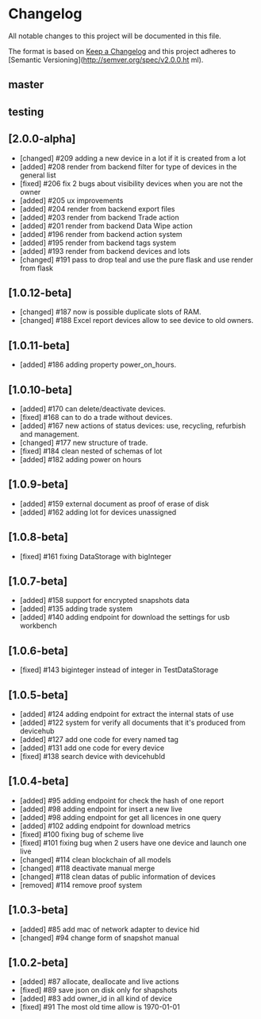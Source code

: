 # Changelog
All notable changes to this project will be documented in this file.

The format is based on [Keep a Changelog](http://keepachangelog.com/en/1.0.0/)
and this project adheres to [Semantic Versioning](http://semver.org/spec/v2.0.0.ht
ml).

## master

## testing

## [2.0.0-alpha]
- [changed] #209 adding a new device in a lot if it is created from a lot
- [added] #208 render from backend filter for type of devices in the general list
- [fixed] #206 fix 2 bugs about visibility devices when you are not the owner
- [added] #205 ux improvements
- [added] #204 render from backend export files
- [added] #203 render from backend Trade action
- [added] #201 render from backend Data Wipe action
- [added] #196 render from backend action system
- [added] #195 render from backend tags system
- [added] #193 render from backend devices and lots
- [changed] #191 pass to drop teal and use the pure flask and use render from flask

## [1.0.12-beta]
- [changed] #187 now is possible duplicate slots of RAM.
- [changed] #188 Excel report devices allow to see device to old owners.

## [1.0.11-beta]
- [added] #186 adding property power_on_hours.

## [1.0.10-beta]
- [added] #170 can delete/deactivate devices.
- [fixed] #168 can to do a trade without devices.
- [added] #167 new actions of status devices: use, recycling, refurbish and management.
- [changed] #177 new structure of trade.
- [fixed] #184 clean nested of schemas of lot
- [added] #182 adding power on hours

## [1.0.9-beta]
- [added] #159 external document as proof of erase of disk
- [added] #162 adding lot for devices unassigned


## [1.0.8-beta]
- [fixed] #161 fixing DataStorage with bigInteger

## [1.0.7-beta]
- [added] #158 support for encrypted snapshots data
- [added] #135 adding trade system
- [added] #140 adding endpoint for download the settings for usb workbench

## [1.0.6-beta]
- [fixed] #143 biginteger instead of integer in TestDataStorage

## [1.0.5-beta]
- [added] #124 adding endpoint for extract the internal stats of use
- [added] #122 system for verify all documents that it's produced from devicehub
- [added] #127 add one code for every named tag
- [added] #131 add one code for every device
- [fixed] #138 search device with devicehubId

## [1.0.4-beta]
- [added] #95 adding endpoint for check the hash of one report
- [added] #98 adding endpoint for insert a new live
- [added] #98 adding endpoint for get all licences in one query
- [added] #102 adding endpoint for download metrics
- [fixed] #100 fixing bug of scheme live
- [fixed] #101 fixing bug when 2 users have one device and launch one live
- [changed] #114 clean blockchain of all models
- [changed] #118 deactivate manual merge
- [changed] #118 clean datas of public information of devices
- [removed] #114 remove proof system

## [1.0.3-beta]
- [added] #85 add mac of network adapter to device hid
- [changed] #94 change form of snapshot manual

## [1.0.2-beta]
- [added] #87 allocate, deallocate and live actions
- [fixed] #89 save json on disk only for shapshots
- [added] #83 add owner_id in all kind of device
- [fixed] #91 The most old time allow is 1970-01-01
